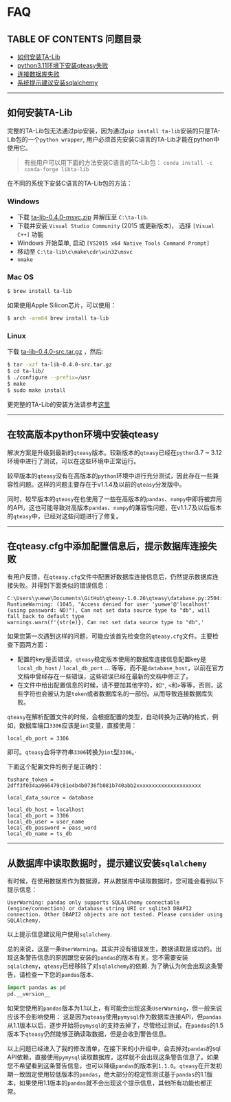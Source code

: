 # FAQ

## TABLE OF CONTENTS 问题目录

- [如何安装TA-Lib](如何安装TA-Lib)
- [python3.11环境下安装qteasy失败]()
- [连接数据库失败](在qteasy.cfg中添加配置信息后，为何仍然提示数据库连接失败)
- [系统提示建议安装sqlalchemy](从数据库中读取数据时，为什么会出现提示建议安装\`sqlalchemy\`\？)

---

## 如何安装TA-Lib

完整的TA-Lib包无法通过pip安装，因为通过`pip install ta-lib`安装的只是TA-Lib包的一个`python wrapper`, 用户必须首先安装C语言的TA-Lib才能在python中使用它。

> 有些用户可以用下面的方法安装C语言的TA-Lib包：
> `conda install -c conda-forge libta-lib`

在不同的系统下安装C语言的TA-Lib包的方法：

### Windows

* 下载 [ta-lib-0.4.0-msvc.zip](http://prdownloads.sourceforge.net/ta-lib/ta-lib-0.4.0-msvc.zip) 并解压至 `C:\ta-lib`.
* 下载并安装 `Visual Studio Community` (2015 或更新版本)， 选择 `[Visual C++]` 功能
* Windows 开始菜单, 启动 `[VS2015 x64 Native Tools Command Prompt]`
* 移动至 `C:\ta-lib\c\make\cdr\win32\msvc`
* `nmake`

### Mac OS

```bash
$ brew install ta-lib
```

如果使用Apple Silicon芯片，可以使用：

```bash
$ arch -arm64 brew install ta-lib
```

### Linux

下载 [ta-lib-0.4.0-src.tar.gz](http://prdownloads.sourceforge.net/ta-lib/ta-lib-0.4.0-src.tar.gz) ，然后:

```bash
$ tar -xzf ta-lib-0.4.0-src.tar.gz
$ cd ta-lib/
$ ./configure --prefix=/usr
$ make
$ sudo make install
```

更完整的TA-Lib的安装方法请参考[这里](https://pypi.org/prject/TA-Lib/)

---

## 在较高版本python环境中安装qteasy

解决方案是升级到最新的`qteasy`版本。较新版本的`qteasy`已经在`python`3.7 ~ 3.12环境中进行了测试，可以在这些环境中正常运行。

较早版本的`qteasy`没有在高版本的`python`环境中进行充分测试，因此存在一些兼容性问题。这样的问题主要存在于v1.1.4及以前的`qteasy`分发版中。

同时，较早版本的`qteasy`在也使用了一些在高版本的`pandas`、`numpy`中即将被弃用的API，这也可能导致对高版本`pandas`、`numpy`的兼容性问题，在v1.1.7及以后版本的`qteasy`中，已经对这些问题进行了修复。

---

## 在qteasy.cfg中添加配置信息后，提示数据库连接失败

有用户反馈，在`qteasy.cfg`文件中配置好数据库连接信息后，仍然提示数据库连接失败。并得到下面类似的错误信息：

```text
C:\Users\yuewe\Documents\GitHub\qteasy-1.0.26\qteasy\database.py:2504: RuntimeWarning: (1045, "Access denied for user 'yuewe'@'localhost' (using password: NO)"), Can not set data source type to "db", will fall back to default type
warnings.warn(f'{str(e)}, Can not set data source type to "db",'
```

如果您第一次遇到这样的问题，可能应该首先检查您的`qteasy.cfg`文件。主要检查下面两方面：

- 配置的key是否错误，`qteasy`稳定版本使用的数据库连接信息配置key是`local_db_host` / `local_db_port` ... 等等，而不是`database_host`，以前在官方文档中曾经存在一些错误，这些错误已经在最新的文档中修正了。
- 在文件中给出配置信息的时候，请不要加其他字符，如`"`, `<`和`>`等等，否则，这些字符也会被认为是`token`或者数据库名的一部份。从而导致连接数据库失败。

`qteasy`在解析配置文件的时候，会根据配置的类型，自动转换为正确的格式，例如，数据库端口`3306`应该是`int`变量，直接使用：

```
local_db_port = 3306
```

即可。`qteasy`会将字符串`3306`转换为`int`型`3306`。·

下面这个配置文件的例子是正确的：

```
tushare_token = 2dff3f034aa966479c81e4b4b0736fb081b740abb2xxxxxxxxxxxxxxxxxxxxx

local_data_source = database

local_db_host = localhost
local_db_port = 3306
local_db_user = user_name
local_db_password = pass_word
local_db_name = ts_db
```
---

## 从数据库中读取数据时，提示建议安装`sqlalchemy`

有时候，在使用数据库作为数据源，并从数据库中读取数据时，您可能会看到以下提示信息：

```text
UserWarning: pandas only supports SQLAlchemy connectable (engine/connection) or database string URI or sqlite3 DBAPI2 connection. Other DBAPI2 objects are not tested. Please consider using SQLAlchemy.
```
以上提示信息建议用户使用`sqlalchemy`.

总的来说，这是一条`UserWarning`。其实并没有错误发生，数据读取是成功的。出现这条警告信息的原因跟您安装的`pandas`的版本有关。您不需要安装`sqlalchemy`，`qteasy`已经移除了对`sqlalchemy`的依赖.
为了确认为何会出现这条警告，请检查一下您的`pandas`版本.

```python
import pandas as pd
pd.__version__
```

如果您使用的`pandas`版本为1.1以上，有可能会出现这条`UserWarning`，但一般来说应该不会影响使用：
这是因为`qteasy`使用`pymysql`作为数据库连接API，但`pandas`从1.1版本以后，逐步开始将`pymysql`的支持去掉了，尽管经过测试，在`pandas`的1.5版本下`qteasy`仍然能够正确读取数据，但是会收到警告信息。

以上问题已经进入了我的修改清单，在接下来的小升级中，会去掉对`pandas`的sql API依赖，直接使用`pymysql`读取数据库，这样就不会出现这条警告信息了。如果您不希望看到这条警告信息，也可以降级`pandas`的版本到`1.1.0`。`qteasy`在开发初期一致固定使用较低版本的`pandas`，绝大部分的稳定性测试基于`pandas`的1.1版本，如果使用1.1版本的`pandas`就不会出现这个提示信息，其他所有功能也都正常。

